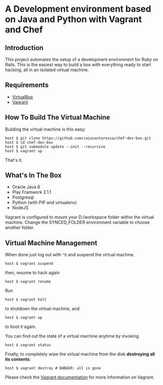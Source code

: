 # A Development environment based on Java and Python with Vagrant and Chef

## Introduction

This project automates the setup of a development environment for Ruby on Rails. This is the easiest way to build a box with everything ready to start hacking, all in an isolated virtual machine.

## Requirements

* [VirtualBox](https://www.virtualbox.org)
* [Vagrant](http://vagrantup.com)

## How To Build The Virtual Machine

Building the virtual machine is this easy:

    host $ git clone https://github.com/caiosantarossa/chef-dev-box.git
    host $ cd chef-dev-box
    host $ git submodule update --init --recursive
    host $ vagrant up

That's it.

## What's In The Box

- Oracle Java 6
- Play Framwork 2.1.1
- Postgresql
- Python (with PIP and virtualenv)
- NodeJS

Vagrant is configured to mount your D:/workspace folder within the virtual machine. Change the SYNCED_FOLDER environment variable to choose another folder.

## Virtual Machine Management

When done just log out with `^D` and suspend the virtual machine

    host $ vagrant suspend

then, resume to hack again

    host $ vagrant resume

Run

    host $ vagrant halt

to shutdown the virtual machine, and

    host $ vagrant up

to boot it again.

You can find out the state of a virtual machine anytime by invoking

    host $ vagrant status

Finally, to completely wipe the virtual machine from the disk **destroying all its contents**:

    host $ vagrant destroy # DANGER: all is gone

Please check the [Vagrant documentation](http://vagrantup.com/v1/docs/index.html) for more information on Vagrant.